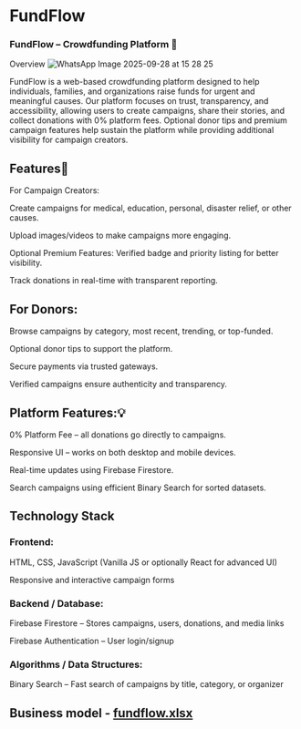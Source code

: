 # FundFlow

### FundFlow – Crowdfunding Platform 🚀
Overview
![WhatsApp Image 2025-09-28 at 15 28 25](https://github.com/user-attachments/assets/4c1b6051-5fdf-46f1-8f9e-f1c8e454ce7d)


FundFlow is a web-based crowdfunding platform designed to help individuals, families, and organizations raise funds for urgent and meaningful causes. Our platform focuses on trust, transparency, and accessibility, allowing users to create campaigns, share their stories, and collect donations with 0% platform fees. Optional donor tips and premium campaign features help sustain the platform while providing additional visibility for campaign creators.

## Features📎
For Campaign Creators:

Create campaigns for medical, education, personal, disaster relief, or other causes.

Upload images/videos to make campaigns more engaging.

Optional Premium Features: Verified badge and priority listing for better visibility.

Track donations in real-time with transparent reporting.

## For Donors:

Browse campaigns by category, most recent, trending, or top-funded.

Optional donor tips to support the platform.

Secure payments via trusted gateways.

Verified campaigns ensure authenticity and transparency.

## Platform Features:💡

0% Platform Fee – all donations go directly to campaigns.

Responsive UI – works on both desktop and mobile devices.

Real-time updates using Firebase Firestore.

Search campaigns using efficient Binary Search for sorted datasets.

## Technology Stack
### Frontend:

HTML, CSS, JavaScript (Vanilla JS or optionally React for advanced UI)

Responsive and interactive campaign forms

### Backend / Database:

Firebase Firestore – Stores campaigns, users, donations, and media links

Firebase Authentication – User login/signup

### Algorithms / Data Structures:

Binary Search – Fast search of campaigns by title, category, or organizer

## Business model - [fundflow.xlsx](https://github.com/user-attachments/files/22712156/fundflow.xlsx)

